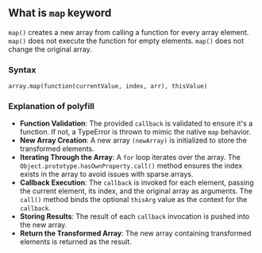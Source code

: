 ## What is `map` keyword 

`map()` creates a new array from calling a function for every array element.
`map()` does not execute the function for empty elements.
`map()` does not change the original array.


### Syntax
`array.map(function(currentValue, index, arr), thisValue)`

### Explanation of polyfill

- **Function Validation**: The provided `callback` is validated to ensure it's a function. If not, a TypeError is thrown to mimic the native `map` behavior.
- **New Array Creation**: A new array `(newArray)` is initialized to store the transformed elements.
- **Iterating Through the Array**: A `for` loop iterates over the array. The `Object.prototype.hasOwnProperty.call()` method ensures the index exists in the array to avoid issues with sparse arrays.
- **Callback Execution**: The `callback` is invoked for each element, passing the current element, its index, and the original array as arguments. The `call()` method binds the optional `thisArg` value as the context for the `callback`.
- **Storing Results**: The result of each `callback` invocation is pushed into the new array.
- **Return the Transformed Array**: The new array containing transformed elements is returned as the result.
